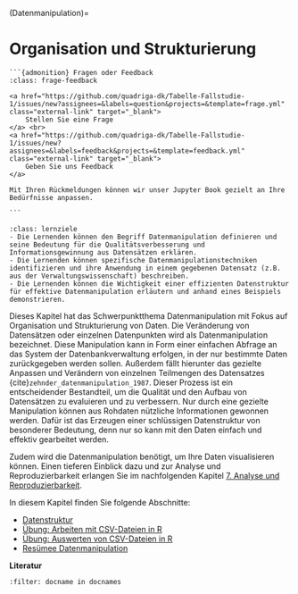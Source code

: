 (Datenmanipulation)=
# Organisation und Strukturierung

````{margin}
```{admonition} Fragen oder Feedback 
:class: frage-feedback

<a href="https://github.com/quadriga-dk/Tabelle-Fallstudie-1/issues/new?assignees=&labels=question&projects=&template=frage.yml" class="external-link" target="_blank">
    Stellen Sie eine Frage
</a> <br>
<a href="https://github.com/quadriga-dk/Tabelle-Fallstudie-1/issues/new?assignees=&labels=feedback&projects=&template=feedback.yml" class="external-link" target="_blank">
    Geben Sie uns Feedback
</a>

Mit Ihren Rückmeldungen können wir unser Jupyter Book gezielt an Ihre Bedürfnisse anpassen.

```
````

```{admonition} Lernziel: Datenmanipulation und -strukturierung
:class: lernziele 
- Die Lernenden können den Begriff Datenmanipulation definieren und seine Bedeutung für die Qualitätsverbesserung und Informationsgewinnung aus Datensätzen erklären.
- Die Lernenden können spezifische Datenmanipulationstechniken identifizieren und ihre Anwendung in einem gegebenen Datensatz (z.B. aus der Verwaltungswissenschaft) beschreiben.
- Die Lernenden können die Wichtigkeit einer effizienten Datenstruktur für effektive Datenmanipulation erläutern und anhand eines Beispiels demonstrieren.
```  
  

Dieses Kapitel hat das Schwerpunktthema Datenmanipulation mit Fokus auf Organisation und Strukturierung von Daten.
Die Veränderung von Datensätzen oder einzelnen Datenpunkten wird als Datenmanipulation bezeichnet. Diese Manipulation kann in Form einer einfachen Abfrage an das System der Datenbankverwaltung erfolgen, in der nur bestimmte Daten zurückgegeben werden sollen. Außerdem fällt hierunter das gezielte Anpassen und Verändern von einzelnen Teilmengen des Datensatzes {cite}`zehnder_datenmanipulation_1987`. Dieser Prozess ist ein entscheidender Bestandteil, um die Qualität und den Aufbau von Datensätzen zu evaluieren und zu verbessern. Nur durch eine gezielte Manipulation können aus Rohdaten nützliche Informationen gewonnen werden. Dafür ist das Erzeugen einer schlüssigen Datenstruktur von besonderer Bedeutung, denn nur so kann mit den Daten einfach und effektiv gearbeitet werden. 

Zudem wird die Datenmanipulation benötigt, um Ihre Daten visualisieren können. Einen tieferen Einblick dazu und zur Analyse und Reproduzierbarkeit erlangen Sie im nachfolgenden Kapitel [7. Analyse und Reproduzierbarkeit](/Markdown/Datenmanipulation2.md).


In diesem Kapitel finden Sie folgende Abschnitte:

- [Datenstruktur](/Markdown/20_Datenstruktur.md)
- [Übung: Arbeiten mit CSV-Dateien in R](/Markdown/21_Einstieg_R.md)
- [Übung: Auswerten von CSV-Dateien in R](/Markdown/22_Übung_Auswertung.md)
- [Resümee Datenmanipulation](/Markdown/24_Reflexion_Datenmanipulation.md)


**Literatur**

```{bibliography}
:filter: docname in docnames
```